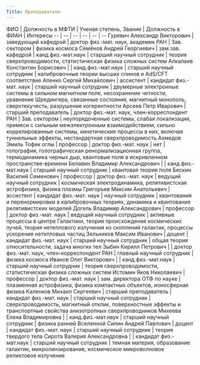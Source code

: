 ```yaml
---
Title: Преподаватели
---
```


ФИО | Должность в МФТИ | Ученая степень, Звание | Должность в ФИАН | Интересы
-- | -- | -- | -- | -- | --
Гуревич Александр Викторович | заведующий кафедрой | доктор физ.-мат. наук, академик РАН | Зав. сектором | физика космоса
Семёнов Андрей Георгиевич | зам.зав. кафедрой | канд.физ.-мат.наук | старший научный сотрудник | теория сверхпроводимости, статистическая физика сложных систем
Алкалаев Константин Борисович | | канд.физ.-мат.наук | старший научный сотрудник | калибровочные теории высших спинов и AdS/CFT соответствие
Апенко Сергей Михайлович | ассистент | кандидат физ.-мат. наук | старший научный сотрудник | двумерные электронные системы в сильном магнитном поле, несохранение четности, уравнение Шредингера, связанные состояния, магнитный монополь, сверхтекучесть, разрушение когерентности
Арсеев Петр Иварович | старший преподаватель | доктор физ.-мат. наук, член-корреспондент РАН | Зав. сектором | неупорядоченные системы, слабая локализация, примеси с сильным межэлектронным взаимодействием, сильно коррелированные системы, кинетические процессы в них, включая туннельные эффекты, нестандартная сверхпроводимость
Ахмедов Эмиль Тофик оглы | профессор | доктор физ.-мат. наук | нет | голография, голографическая ренормализационная группа, термодинамика черных дыр, квантовые поля в искривленном пространстве-времени
Белавин Владимир Александрович | | канд.физ.-мат.наук | старший научный сотрудник | квантовая теория поля
Бескин Василий Семенович | профессор | доктор физ.-мат. наук | ведущий научный сотрудник | космическая электродинамика, релятивистская астрофизика, физика плазмы
Григорьев Максим Анатольевич | ассистент | кандидат физ.-мат. наук | научный сотрудник | квантования и перенормировки в калибровочных теориях, динамика и квантование релятивистских моделей
Догель Владимир Александрович | профессор | доктор физ.-мат. наук | ведущий научный сотрудник | активные процессы в центре Галактики, теория происхождения космических лучей, теория нетеплового излучения из скоплений галактик, процессы ускорения нетепловых частиц
Зельников Максим Иванович | доцент | кандидат физ.-мат. наук | старший научный сотрудник | общая теория относительности, задача многих тел
Зыбин Кирилл Петрович | | доктор физ.-мат. наук, член-корреспондент РАН | главный научный сотрудник | физика космоса
Иванов Олег Викторович | | канд.физ.-мат.наук | старший научный сотрудник | теория сверхпроводимости, статистическая физика сложных систем
Истомин Яков Николаевич | профессор | доктор физ.-мат. наук | зам. директора ОТФ по науке | плазменная астрофизика, физика компактных объектов, ионосферная физика
Каленков Михаил Сергеевич | старший преподаватель | кандидат физ.-мат. наук | старший научный сотрудник | сверхпроводимость, магнитный отклик, поверхностные эффекты и транспортные свойства анизотропных сверхпроводников
Михеева Елена Владимировна | | канд.физ.-мат.наук | старший научный сотрудник | физика ранней Вселенной
Силин Андрей Павлович | доцент | кандидат физ.-мат. наук | старший научный сотрудник | теория твердого тела
Сирота Валерия Александровна | | кандидат физ.-мат.наук | старший научный сотрудник | темная материя, образование галактик, микролинзирование, космическое микроволновое реликтовое излучение
